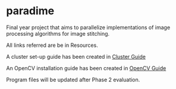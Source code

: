 # paradime

Final year project that aims to parallelize implementations of image processing algorithms for image stitching.

All links referred are be in Resources. 

A cluster set-up guide has been created in [Cluster Guide]( https://github.com/m0usedrag0n/paradime/blob/master/ClusterGuide.md )

An OpenCV installation guide has been created in [OpenCV Guide]( https://github.com/m0usedrag0n/paradime/blob/master/OpenCVGuide.md)

Program files will be updated after Phase 2 evaluation.
